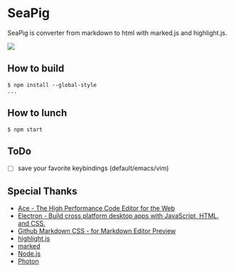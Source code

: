 SeaPig
=====

SeaPig is converter from markdown to html with marked.js and highlight.js.

![](https://qiita-image-store.s3.amazonaws.com/0/36738/626bd3fd-3c7e-bdaf-924a-db440462684f.png)

## How to build

```
$ npm install --global-style
...
```

## How to lunch

```
$ npm start
```

## ToDo

- [ ] save your favorite keybindings (default/emacs/vim)

## Special Thanks

- [Ace - The High Performance Code Editor for the Web](https://ace.c9.io/)
- [Electron - Build cross platform desktop apps with JavaScript, HTML, and CSS.](http://electron.atom.io/)
- [Github Markdown CSS - for Markdown Editor Preview](https://gist.github.com/andyferra/2554919)
- [highlight.js](https://highlightjs.org/)
- [marked](https://github.com/chjj/marked)
- [Node.js](https://nodejs.org/en/)
- [Photon](http://photonkit.com/)

